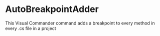 # AutoBreakpointAdder
This Visual Commander command adds a breakpoint to every method in every .cs file in a project
